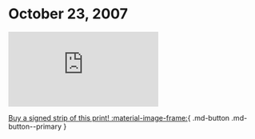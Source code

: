 # October 23, 2007

![](https://www.achewood.com/comic.php?date=10232007)

[Buy a signed strip of this print! :material-image-frame:](https://achewood-holiday-pop-up.myshopify.com/products/strip#10232007){ .md-button .md-button--primary }
